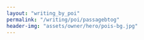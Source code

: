 ```yaml
---
layout: "writing_by_poi"
permalink: "/writing/poi/passagebtog"
header-img: "assets/owner/hero/pois-bg.jpg"
---
```

